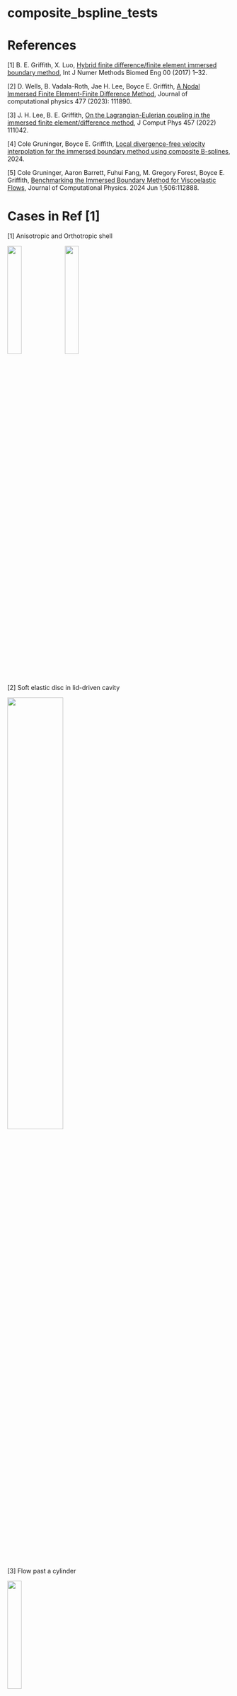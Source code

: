 # composite_bspline_tests

# References
[1] B. E. Griffith, X. Luo, [Hybrid finite difference/finite element immersed boundary method](https://onlinelibrary.wiley.com/doi/epdf/10.1002/cnm.2888), Int J Numer Methods Biomed
Eng 00 (2017) 1–32. 

[2] D. Wells, B. Vadala-Roth, Jae H. Lee, Boyce E. Griffith,  [A Nodal Immersed Finite Element-Finite Difference Method](https://arxiv.org/abs/2111.09958), Journal of computational physics 477 (2023): 111890.

[3] J. H. Lee, B. E. Griffith, [On the Lagrangian-Eulerian coupling in the immersed finite element/difference method](https://arxiv.org/abs/2105.14536), J Comput
Phys 457 (2022) 111042.

[4] Cole Gruninger, Boyce E. Griffith, [Local divergence-free velocity interpolation for the immersed boundary method using composite B-splines](https://www.arxiv.org/abs/2408.08280), 2024.

[5] Cole Gruninger, Aaron Barrett, Fuhui Fang, M. Gregory Forest, Boyce E. Griffith, [Benchmarking the Immersed Boundary Method for Viscoelastic Flows](https://arxiv.org/abs/2309.00548), Journal of Computational Physics. 2024 Jun 1;506:112888.

# Cases in Ref [1]
[1] Anisotropic and Orthotropic shell

<img src="https://github.com/user-attachments/assets/72131954-b9ba-4f76-a173-29f23953a590" width="25%" height="25%">
<img src="https://github.com/user-attachments/assets/8373619e-d88d-48ba-92eb-2f411ceb4c1d" width="25%" height="25%">

[2] Soft elastic disc in lid-driven cavity

<img src="https://github.com/user-attachments/assets/294ffe52-df18-4e3b-8850-1ad53b838594" width="50%" height="50%">

[3] Flow past a cylinder

<img src="https://github.com/user-attachments/assets/e7516543-eef0-46ed-b693-72ba636b5439" width="25%" height="25%">

[4] Idealized model of left ventricular mechanics

<img src="https://github.com/user-attachments/assets/3f11b71e-332f-47dc-bfe7-562d3d8f40f6" width="25%" height="25%">

# Cases in Ref [2]
[1]  Two-dimensional flow through a slanted channel. [2](https://onlinelibrary.wiley.com/doi/10.1002/cnm.2888), [3](https://arxiv.org/abs/2111.09958)

<img src="https://github.com/user-attachments/assets/80c1fb3e-2504-444e-8786-440b4ae12c09" width="25%" height="25%">

[2] Two-dimensional Pressure-loaded Elastic Band. [2](https://onlinelibrary.wiley.com/doi/10.1002/cnm.2888), [3](https://arxiv.org/abs/2111.09958)

<img src="https://github.com/user-attachments/assets/884ecc6a-79c7-45ff-9f79-dbc03ae2aac2" width="25%" height="50%">

[3] Compression Test. [2](https://onlinelibrary.wiley.com/doi/10.1002/cnm.2888)

<img src="https://github.com/user-attachments/assets/1d88a6af-f5ae-4d7d-9dcb-c67a986f530c" width="25%" height="25%">

[4] Cook’s Membrane. [2](https://onlinelibrary.wiley.com/doi/10.1002/cnm.2888)

<img src="https://github.com/user-attachments/assets/2b4ccf04-92e0-4cb1-b042-576a36b1eb6f" width="25%" height="25%">

[5] Torsion

<img src="https://github.com/user-attachments/assets/4c132e9b-1114-4473-92b7-9ce3b0c4f52d" width="25%" height="25%">

[6] Hessenthaler’s Three-dimensional FSI Benchmark

<img src="https://github.com/user-attachments/assets/264f3420-a09d-4817-8085-3c7c9af8a2ac" width="25%" height="25%">

[7]  Modified Turek-Hron

<img src="https://github.com/user-attachments/assets/1358e558-f0de-47f5-b6ce-c19121df3c22" width="25%" height="25%">

[8] FSI Model of Bioprosthetic Heart Valve Dynamics

<img src="https://github.com/user-attachments/assets/8cb05702-dea2-4a05-8db3-68bfebded0fb" width="25%" height="25%">


# Cases in Ref [3]
[1] Two-dimensional flow past cylinder

![image](https://github.com/user-attachments/assets/6b5a1b91-b9bd-4d56-95aa-031cc84af3eb)

[2] Two-dimensional channel flow

![image](https://github.com/user-attachments/assets/907d6682-bd5a-41eb-8889-61f2a14f4187)

[3] Modified Turek-Hron benchmark

![image](https://github.com/user-attachments/assets/71a18f3b-beb6-4b30-9bb9-28b72f61fa55)

[4] Two-dimensional pressure-loaded elastic band

![image](https://github.com/user-attachments/assets/b5fe3751-eff4-45dc-b70c-9da72dad518c)
![image](https://github.com/user-attachments/assets/3be78597-ec77-4d15-a9fd-8388675f8c8d)

[5] Bioprosthetic heart valve dynamics in a pulse duplicator

![image](https://github.com/user-attachments/assets/b6171621-8565-467b-b68d-32479a1ef334)
![image](https://github.com/user-attachments/assets/3980a0de-fb6a-4ffe-a835-a393ffb6ba28)


